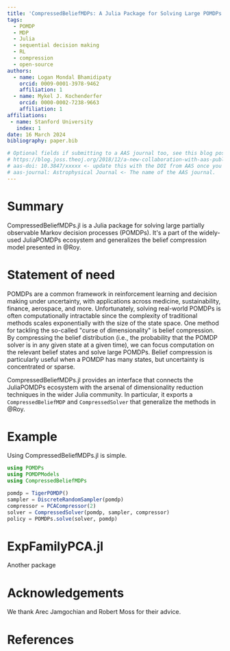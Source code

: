 ```yaml
---
title: 'CompressedBeliefMDPs: A Julia Package for Solving Large POMDPs'
tags:
  - POMDP
  - MDP
  - Julia
  - sequential decision making
  - RL
  - compression
  - open-source
authors:
  - name: Logan Mondal Bhamidipaty
    orcid: 0009-0001-3978-9462
    affiliation: 1
  - name: Mykel J. Kochenderfer
    orcid: 0000-0002-7238-9663
    affiliation: 1
affiliations:
 - name: Stanford University
   index: 1
date: 16 March 2024
bibliography: paper.bib

# Optional fields if submitting to a AAS journal too, see this blog post:
# https://blog.joss.theoj.org/2018/12/a-new-collaboration-with-aas-publishing
# aas-doi: 10.3847/xxxxx <- update this with the DOI from AAS once you know it.
# aas-journal: Astrophysical Journal <- The name of the AAS journal.
---
```


# Summary

CompressedBeliefMDPs.jl is a Julia package for solving large partially observable Markov decision processes (POMDPs). It's a part of the widely-used JuliaPOMDPs ecosystem and generalizes the belief compression model presented in @Roy.

# Statement of need

POMDPs are a common framework in reinforcement learning and decision making under uncertainty, with applications across medicine, sustainability, finance, aerospace, and more. Unfortunately, solving real-world POMDPs is often computationally intractable since the complexity of traditional methods scales exponentially with the size of the state space. One method for tackling the so-called "curse of dimensionality" is belief compression. By compressing the belief distribution (i.e., the probability that the POMDP solver is in any given state at a given time), we can focus computation on the relevant belief states and solve large POMDPs. Belief compression is particularly useful when a POMDP has many states, but uncertainty is concentrated or sparse.

CompressedBeliefMDPs.jl provides an interface that connects the JuliaPOMDPs ecosystem with the arsenal of dimensionality reduction techniques in the wider Julia community. In particular, it exports a `CompressedBeliefMDP` and `CompressedSolver` that generalize the methods in @Roy.


# Example

Using CompressedBeliefMDPs.jl is simple.
```julia
using POMDPs
using POMDPModels
using CompressedBeliefMDPs

pomdp = TigerPOMDP()
sampler = DiscreteRandomSampler(pomdp)
compressor = PCACompressor(2)
solver = CompressedSolver(pomdp, sampler, compressor)
policy = POMDPs.solve(solver, pomdp)
```

# ExpFamilyPCA.jl

Another package 

# Acknowledgements

We thank Arec Jamgochian and Robert Moss for their advice.

# References